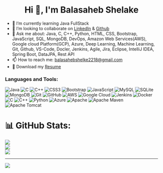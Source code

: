                                                 

<h1 align="center">Hi 👋, I'm Balasaheb Shelake</h1>

- 🌱 I’m currently learning Java FullStack
- 👯 I’m looking to collaborate on [LinkedIn](https://www.linkedin.com/in/shelake-balasaheb-b69b00211) & [Github](https://github.com/Balasaheb2218/Balasaheb2218)
- 💬 Ask me about:  Java, C, C++, Python, HTML, CSS, Bootstrap, JavaScript, SQL, MongoDB, DevOps, Amazon Web Services(AWS), Google cloud Platform(GCP), Azure, Deep Learning,
                    Machine Learning, Git, Github, VS-Code, Docler, Jenkins, Agile, Jira, Eclipse, IntelliJ IDEA, Spring Boot, DataJPA, Rest API
- 📫 How to reach me: balasahebshelke2218@gmail.com
- 📄 Download my <a href="https://drive.google.com/file/d/1QMsMcqdVUoCbz_1lyIgNE20NBTHX52rt/view?usp=drivesdk" target="_blank" rel="noreferrer">Resume</a>

<h3 align="left">Languages and Tools:</h3>

![Java](https://img.shields.io/badge/java-%23ED8B00.svg?style=for-the-badge&logo=openjdk&logoColor=white) ![C](https://img.shields.io/badge/c-%2300599C.svg?style=for-the-badge&logo=c&logoColor=white) ![C++](https://img.shields.io/badge/c++-%2300599C.svg?style=for-the-badge&logo=c%2B%2B&logoColor=white) ![CSS3](https://img.shields.io/badge/css3-%231572B6.svg?style=for-the-badge&logo=css3&logoColor=white) ![Bootstrap](https://img.shields.io/badge/bootstrap-%238511FA.svg?style=for-the-badge&logo=bootstrap&logoColor=white) ![JavaScript](https://img.shields.io/badge/javascript-%23323330.svg?style=for-the-badge&logo=javascript&logoColor=%23F7DF1E) ![MySQL](https://img.shields.io/badge/mysql-4479A1.svg?style=for-the-badge&logo=mysql&logoColor=white) ![SQLite](https://img.shields.io/badge/sqlite-%2307405e.svg?style=for-the-badge&logo=sqlite&logoColor=white) ![MongoDB](https://img.shields.io/badge/MongoDB-%234ea94b.svg?style=for-the-badge&logo=mongodb&logoColor=white) ![Git](https://img.shields.io/badge/git-%23F05033.svg?style=for-the-badge&logo=git&logoColor=white) ![GitHub](https://img.shields.io/badge/github-%23121011.svg?style=for-the-badge&logo=github&logoColor=white) ![AWS](https://img.shields.io/badge/AWS-%23FF9900.svg?style=for-the-badge&logo=amazon-aws&logoColor=white) ![Google Cloud](https://img.shields.io/badge/GoogleCloud-%234285F4.svg?style=for-the-badge&logo=google-cloud&logoColor=white) ![Jenkins](https://img.shields.io/badge/jenkins-%232C5263.svg?style=for-the-badge&logo=jenkins&logoColor=white) ![Docker](https://img.shields.io/badge/docker-%230db7ed.svg?style=for-the-badge&logo=docker&logoColor=white) ![C](https://img.shields.io/badge/c-%2300599C.svg?style=for-the-badge&logo=c&logoColor=white) ![C++](https://img.shields.io/badge/c++-%2300599C.svg?style=for-the-badge&logo=c%2B%2B&logoColor=white) ![Python](https://img.shields.io/badge/python-3670A0?style=for-the-badge&logo=python&logoColor=ffdd54) ![Azure](https://img.shields.io/badge/azure-%230072C6.svg?style=for-the-badge&logo=microsoftazure&logoColor=white) ![Apache](https://img.shields.io/badge/apache-%23D42029.svg?style=for-the-badge&logo=apache&logoColor=white) ![Apache Maven](https://img.shields.io/badge/Apache%20Maven-C71A36?style=for-the-badge&logo=Apache%20Maven&logoColor=white) ![Apache Tomcat](https://img.shields.io/badge/apache%20tomcat-%23F8DC75.svg?style=for-the-badge&logo=apache-tomcat&logoColor=black)
# 📊 GitHub Stats:
![](https://github-readme-stats.vercel.app/api?username=Balasaheb2218&theme=dark&hide_border=false&include_all_commits=false&count_private=false)<br/>
![](https://nirzak-streak-stats.vercel.app/?user=Balasaheb2218&theme=dark&hide_border=false)<br/>
![](https://github-readme-stats.vercel.app/api/top-langs/?username=Balasaheb2218&theme=dark&hide_border=false&include_all_commits=false&count_private=false&layout=compact)

---
[![](https://visitcount.itsvg.in/api?id=Balasaheb2218&icon=0&color=0)](https://visitcount.itsvg.in)

<!-- Proudly created with GPRM ( https://gprm.itsvg.in ) -->

